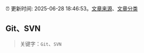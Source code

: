 :alarm_clock: 更新时间: 2025-06-28 18:46:53。[文章来源](/README.md)、[文章分类](/TAGS.md)

## Git、SVN


> 关键字：`Git`、`SVN`



